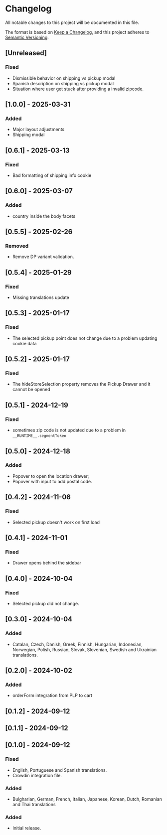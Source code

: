 # Changelog

All notable changes to this project will be documented in this file.

The format is based on [Keep a Changelog](https://keepachangelog.com/en/1.0.0/),
and this project adheres to [Semantic Versioning](https://semver.org/spec/v2.0.0.html).

## [Unreleased]

### Fixed

- Dismissible behavior on shipping vs pickup modal
- Spanish description on shipping vs pickup modal
- Situation where user get stuck after providing a invalid zipcode.

## [1.0.0] - 2025-03-31

### Added

- Major layout adjustments
- Shipping modal

## [0.6.1] - 2025-03-13

### Fixed

- Bad formatting of shipping info cookie

## [0.6.0] - 2025-03-07

### Added

- country inside the body facets

## [0.5.5] - 2025-02-26

### Removed

- Remove DP variant validation.

## [0.5.4] - 2025-01-29

### Fixed

- Missing translations update

## [0.5.3] - 2025-01-17

### Fixed

- The selected pickup point does not change due to a problem updating cookie data

## [0.5.2] - 2025-01-17

### Fixed

- The hideStoreSelection property removes the Pickup Drawer and it cannot be opened

## [0.5.1] - 2024-12-19

### Fixed

- sometimes zip code is not updated due to a problem in `__RUNTIME__.segmentToken`

## [0.5.0] - 2024-12-18

### Added

- Popover to open the location drawer;
- Popover with input to add postal code.

## [0.4.2] - 2024-11-06

### Fixed

- Selected pickup doesn't work on first load

## [0.4.1] - 2024-11-01

### Fixed

- Drawer opens behind the sidebar

## [0.4.0] - 2024-10-04

### Fixed

- Selected pickup did not change.

## [0.3.0] - 2024-10-04

### Added

- Catalan, Czech, Danish, Greek, Finnish, Hungarian, Indonesian, Norwegian, Polish, Russian, Slovak, Slovenian, Swedish and Ukrainian translations.

## [0.2.0] - 2024-10-02

### Added

- orderForm integration from PLP to cart

## [0.1.2] - 2024-09-12

## [0.1.1] - 2024-09-12

## [0.1.0] - 2024-09-12

### Fixed

- English, Portuguese and Spanish translations.
- Crowdin integration file.

### Added

- Bulgharian, German, French, Italian, Japanese, Korean, Dutch, Romanian and Thai translations

### Added

- Initial release.
